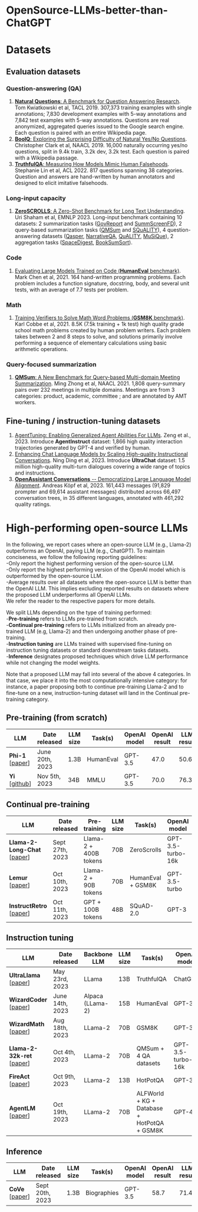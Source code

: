 # OpenSource-LLMs-better-than-ChatGPT


# Datasets

## Evaluation datasets

### Question-answering (QA)

1. [**Natural Questions**: A Benchmark for Question Answering Research](https://aclanthology.org/Q19-1026/). Tom Kwiatkowski et al, TACL 2019. 307,373 training examples with single annotations; 7,830 development examples with 5-way annotations and 7,842 test examples with 5-way annotations. Questions are real anonymized, aggregated queries issued to the Google search engine. Each question is paired with an entire Wikipedia page. 
2. [**BoolQ**: Exploring the Surprising Difficulty of Natural Yes/No Questions](https://aclanthology.org/N19-1300/). Christopher Clark et al, NAACL 2019. 16,000 naturally occurring yes/no questions, split in 9.4k train, 3.2k dev, 3.2k test. Each question is paired with a Wikipedia passage. 
3. [**TruthfulQA**: Measuring How Models Mimic Human Falsehoods](https://arxiv.org/abs/2109.07958). Stephanie Lin et al, ACL 2022. 817 questions spanning 38 categories. Question and answers are hand-written by human annotators and designed to elicit imitative falsehoods.

### Long-input capacity

1. [**ZeroSCROLLS**: A Zero-Shot Benchmark for Long Text Understanding](https://arxiv.org/abs/2305.14196). Uri Shaham et al, EMNLP 2023. Long-input benchmark containing 10 datasets: 2 summarization tasks ([GovReport](https://arxiv.org/abs/2104.02112) and [SummScreenFD](https://arxiv.org/abs/2104.07091)), 2 query-based summarization tasks ([QMSum](https://arxiv.org/abs/2104.05938) and [SQuALITY](https://arxiv.org/abs/2205.11465)), 4 question-answering datasets ([Qasper](https://arxiv.org/abs/2105.03011), [NarrativeQA](https://arxiv.org/abs/1712.07040), [QuALITY](https://arxiv.org/abs/2112.08608), [MuSiQue](https://arxiv.org/abs/2108.00573)), 2 aggregation tasks ([SpaceDigest](https://arxiv.org/abs/2012.04443), [BookSumSort](https://arxiv.org/abs/2105.08209)). 

### Code

1. [Evaluating Large Models Trained on Code (**HumanEval** benchmark)](https://arxiv.org/abs/2107.03374). Mark Chen et al, 2021. 164 hand-written programming problems. Each problem includes a function signature, docstring, body, and several unit tests, with an average of 7.7 tests per problem.

### Math

1. [Training Verifiers to Solve Math Word Problems (**GSM8K** benchmark)](https://arxiv.org/abs/2110.14168). Karl Cobbe et al, 2021. 8.5K (7.5k training + 1k test) high quality grade school math problems created by human problem writers. Each problem takes between 2 and 8 steps to solve, and solutions primarily involve performing a sequence of elementary calculations using basic arithmetic operations.

### Query-focused summarization

1. [**QMSum**: A New Benchmark for Query-based Multi-domain Meeting Summarization](https://arxiv.org/abs/2104.05938). Ming Zhong et al, NAACL 2021. 1,808 query-summary pairs over 232 meetings in multiple domains. Meetings are from 3 categories: product, academic, committee ; and are annotated by AMT workers.

## Fine-tuning / instruction-tuning datasets

1. [AgentTuning: Enabling Generalized Agent Abilities For LLMs](https://arxiv.org/pdf/2310.12823.pdf). Zeng et al., 2023. Introduce **AgentInstruct** dataset: 1,866 high quality interaction trajectories generated by GPT-4 and verified by human.
2. [Enhancing Chat Language Models by Scaling High-quality Instructional Conversations](https://arxiv.org/abs/2305.14233). Ning Ding et al, 2023. Introduce **UltraChat** dataset: 1.5 million high-quality multi-turn dialogues covering a wide range of topics and instructions.
3. [**OpenAssistant Conversations** -- Democratizing Large Language Model Alignment](https://arxiv.org/abs/2304.07327). Andreas Köpf et al, 2023. 161,443 messages (91,829 prompter and 69,614 assistant messages) distributed across 66,497 conversation trees, in 35 different languages, annotated with 461,292 quality ratings.


# High-performing open-source LLMs

In the following, we report cases where an open-source LLM (e.g., Llama-2) outperforms an OpenAI, paying LLM (e.g., ChatGPT). To maintain conciseness, we follow the following reporting guidelines:  
-Only report the highest performing version of the open-source LLM.  
-Only report the highest performing version of the OpenAI model which is outperformed by the open-source LLM.  
-Average results over all datasets where the open-source LLM is better than the OpenAI LLM. This implies excluding reported results on datasets where the proposed LLM underperforms all OpenAI LLMs.   
We refer the reader to the respective papers for more details.  

We split LLMs depending on the type of training performed:  
-**Pre-training** refers to LLMs pre-trained from scratch.  
-**Continual pre-training** refers to LLMs initialized from an already pre-trained LLM (e.g, Llama-2) and then undergoing another phase of pre-training.  
-**Instruction tuning** are LLMs trained with supervised fine-tuning on instruction tuning datasets or standard downstream tasks datasets.  
-**Inference** designates proposed techniques which drive LLM performance while not changing the model weights.   

Note that a proposed LLM may fall into several of the above 4 categories. In that case, we place it into the most computationally intensive category: for instance, a paper proposing both to continue pre-training Llama-2 and to fine-tune on a new, instruction-tuning dataset will land in the Continual pre-training category.  

## Pre-training (from scratch)

| **LLM**     | **Date released** | **LLM size** | **Task(s)** | **OpenAI model** | **OpenAI result** | **LLM result** | **Gain (%)** |
|-------------|-------------------|--------------|-------------|------------------|-------------------|----------------|--------------|
| **Phi-1** [[paper](https://arxiv.org/abs/2306.11644)] | June 20th, 2023 | 1.3B | HumanEval | GPT-3.5 | 47.0 | 50.6 | +7.7% |
| **Yi** [[github](https://github.com/01-ai/Yi)] | Nov 5th, 2023 | 34B | MMLU | GPT-3.5 | 70.0 | 76.3 | +9.0% |

## Continual pre-training

| **LLM**     | **Date released** | **Pre-training** | **LLM size** | **Task(s)** | **OpenAI model** | **OpenAI result** | **LLM result** | **Gain (%)** |
|-------------|-------------------|------------------|--------------|---------------------------|------------------|-------------------|----------------|--------------|
| **Llama-2-Long-Chat** [[paper](https://arxiv.org/abs/2309.16039)] | Sept 27th, 2023 | Llama-2 + 400B tokens | 70B | ZeroScrolls | GPT-3.5-turbo-16k | 36.7 | 37.7 | +2.7% |
| **Lemur** [[paper](https://arxiv.org/abs/2310.06830)] | Oct 10th, 2023 | Llama-2 + 90B tokens | 70B | HumanEval + GSM8K | GPT-3.5-turbo | 40.77 | 52.50 | +28.8% |
| **InstructRetro** [[paper](https://arxiv.org/abs/2310.07713)] | Oct 11th, 2023 | GPT + 100B tokens | 48B | SQuAD-2.0 | GPT-3 | 59.5 | 75.6 | +27.1% |

## Instruction tuning

| **LLM**     | **Date released** | **Backbone LLM** | **LLM size** | **Task(s)** | **OpenAI model** | **OpenAI result** | **LLM result** | **Gain (%)** |
|-------------|-------------------|------------------|--------------|------------------|------------------|-------------------|----------------|--------------|
| **UltraLlama** [[paper](https://arxiv.org/abs/2305.14233)] | May 23rd, 2023 | LLama | 13B | TruthfulQA | ChatGPT | 9.54 | 9.62 | +0.8% |
| **WizardCoder** [[paper](https://arxiv.org/abs/2306.08568)] | June 14th, 2023 | Alpaca (LLama-2) | 15B | HumanEval | GPT-3.5 | 48.1 | 57.3 | +19.1% |
| **WizardMath** [[paper](https://arxiv.org/abs/2308.09583)] | Aug 18th, 2023 | LLama-2 | 70B | GSM8K | GPT-3.5 | 57.1 | 81.6 | +42.9% |
| **Llama-2-32k-ret** [[paper](https://arxiv.org/abs/2310.03025)] | Oct 4th, 2023 | LLama-2 | 70B | QMSum + 4 QA datasets | GPT-3.5-turbo-16k | 44.58 | 46.48 | +4.3% |
| **FireAct** [[paper](https://arxiv.org/abs/2310.05915)] | Oct 9th, 2023 | LLama-2 | 13B | HotPotQA | GPT-3.5 | 31.4 | 34.4 | +9.6% |
| **AgentLM** [[paper](https://arxiv.org/abs/2310.12823)] | Oct 19th, 2023 | LLama-2 | 70B | ALFWorld + KG + Database + HotPotQA + GSM8K | GPT-4 | 46.68 | 54.40 | +16.5% |

## Inference

| **LLM**     | **Date released** | **LLM size** | **Task(s)** | **OpenAI model** | **OpenAI result** | **LLM result** | **Gain (%)** |
|-------------|-------------------|--------------|-------------|------------------|-------------------|----------------|--------------|
| **CoVe** [[paper](https://arxiv.org/abs/2309.11495)] | Sept 20th, 2023 | 1.3B | Biographies | GPT-3.5 | 58.7 | 71.4 | +21.6% |
